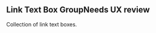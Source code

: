  <h2>Link Text Box Group<span class="status review">Needs UX review</span></h2>

Collection of link text boxes. 